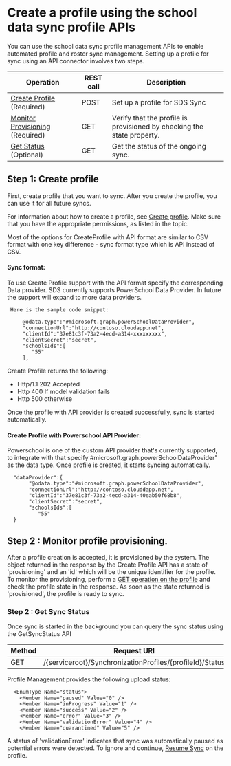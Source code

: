 # Create a profile using the school data sync profile APIs

You can use the school data sync profile management APIs to enable automated profile and roster sync management. Setting up a profile for sync using an API connector involves two steps.

|   Operation	                            |  REST call 	|   Description                             	|   	
|------	                                    |---	        |---	                                        |
|[Create Profile](../api/synchronizationprofile_post.md) (Required)|   POST|   Set up a profile for SDS Sync |   	
| [Monitor Provisioning ](../api/synchronizationprofile_get.md) (Required)|GET|   Verify that the profile is provisioned by checking the state property.  |
| [Get Status](../api/synchronizationprofilestatus_get.md) (Optional)         	                    |   GET	        |   Get the status of the ongoing sync.|   	


## Step 1: Create profile

First, create profile that you want to sync. After you create the profile, you can use it for all future syncs.

For information about how to create a profile, see [Create profile](../api/synchronizationprofile_post.md). Make sure that you have the appropriate permissions, as listed in the topic.

Most of the options for CreateProfile with API format are similar to CSV format with one key difference - sync format type which is API instead of CSV.

#### Sync format:

  To use Create Profile support with the API format specify the corresponding Data provider. SDS currently supports PowerSchool Data Provider. In future the support will expand to more data providers.

     Here is the sample code snippet:

         @odata.type":"#microsoft.graph.powerSchoolDataProvider",
         "connectionUrl":"http://contoso.cloudapp.net",
         "clientId":"37e81c3f-73a2-4ecd-a314-xxxxxxxxx",
         "clientSecret":"secret",
         "schoolsIds":[  
            "55"
         ],

Create Profile returns the following:
  - Http/1.1 202 Accepted
  - Http 400 If model validation fails
  - Http 500 otherwise

Once the profile with API provider is created successfully, sync is started automatically.

#### Create Profile with Powerschool API Provider:
Powerschool is one of the custom API provider that's currently supported, to integrate with that specify #microsoft.graph.powerSchoolDataProvider" as the data type. Once profile is created, it starts syncing automatically.

      "dataProvider":{  
           "@odata.type":"#microsoft.graph.powerSchoolDataProvider",
           "connectionUrl":"http://contoso.clouddapp.net",
           "clientId":"37e81c3f-73a2-4ecd-a314-40eab50f68b8",
           "clientSecret":"secret",
           "schoolsIds":[  
              "55"
      }

## Step 2 : Monitor profile provisioning.

After a profile creation is accepted, it is provisioned by the system. The object returned in the response by the Create Profile API has a state of 'provisioning' and an 'id' which will be the unique identifier for the profile. To monitor the provisioning, perform a [GET operation on the profile](../api/synchronizationprofile_get.md) and check the profile state in the response. As soon as the state returned is 'provisioned', the profile is ready to sync.

### Step 2 : Get Sync Status
Once sync is started in the background you can query the sync status using the GetSyncStatus API


|  Method    |  Request URI                                                              |   
|---         |---                                                                        |
| GET        | /{serviceroot}/SynchronizationProfiles/{profileId}/Status


Profile Management provides the  following upload status:

      <EnumType Name="status">
        <Member Name="paused" Value="0" />
        <Member Name="inProgress" Value="1" />
        <Member Name="success" Value="2" />
        <Member Name="error" Value="3" />
        <Member Name="validationError" Value="4" />
        <Member Name="quarantined" Value="5" />

A status of 'validationError' indicates that sync was automatically paused as potential errors were detected. To ignore and continue, [Resume Sync](../api/synchronizationprofile_resume.md) on the profile.
